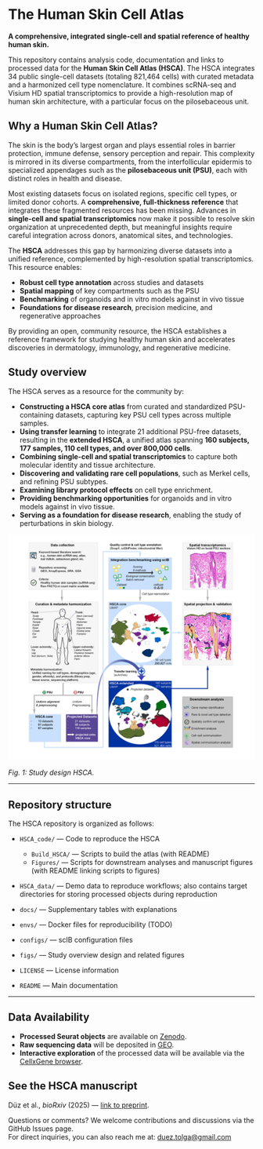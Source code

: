 # The Human Skin Cell Atlas
**A comprehensive, integrated single-cell and spatial reference of healthy human skin.**


This repository contains analysis code, documentation and links to processed data for the **Human Skin Cell Atlas (HSCA)**. The HSCA integrates 34 public single-cell datasets (totaling 821,464 cells) with curated metadata and a harmonized cell type nomenclature. It combines scRNA-seq and Visium HD spatial transcriptomics to provide a high-resolution map of human skin architecture, with a particular focus on the pilosebaceous unit.

## Why a Human Skin Cell Atlas?
The skin is the body’s largest organ and plays essential roles in barrier protection, immune defense, sensory perception and repair. This complexity is mirrored in its diverse compartments, from the interfollicular epidermis to specialized appendages such as the **pilosebaceous unit (PSU)**, each with distinct roles in health and disease.

Most existing datasets focus on isolated regions, specific cell types, or limited donor cohorts. A **comprehensive, full-thickness reference** that integrates these fragmented resources has been missing. Advances in **single-cell and spatial transcriptomics** now make it possible to resolve skin organization at unprecedented depth, but meaningful insights require careful integration across donors, anatomical sites, and technologies.

The **HSCA** addresses this gap by harmonizing diverse datasets into a unified reference, complemented by high-resolution spatial transcriptomics. This resource enables:

- **Robust cell type annotation** across studies and datasets  
- **Spatial mapping** of key compartments such as the PSU  
- **Benchmarking** of organoids and in vitro models against in vivo tissue  
- **Foundations for disease research**, precision medicine, and regenerative approaches 
    

By providing an open, community resource, the HSCA establishes a reference framework for studying healthy human skin and accelerates discoveries in dermatology, immunology, and regenerative medicine.


## Study overview

The HSCA serves as a resource for the community by:

- **Constructing a HSCA core atlas** from curated and standardized PSU-containing datasets, capturing key PSU cell types across multiple samples.
- **Using transfer learning** to integrate 21 additional PSU-free datasets, resulting in the **extended HSCA**, a unified atlas spanning **160 subjects, 177 samples, 110 cell types, and over 800,000 cells**.
- **Combining single-cell and spatial transcriptomics** to capture both molecular identity and tissue architecture.
- **Discovering and validating rare cell populations**, such as Merkel cells, and refining PSU subtypes.
- **Examining library protocol effects** on cell type enrichment.
- **Providing benchmarking opportunities** for organoids and in vitro models against in vivo tissue.
- **Serving as a foundation for disease research**, enabling the study of perturbations in skin biology.

![Study overview HSCA](figs/Study_overview_HSCA.png)


*Fig. 1: Study design HSCA.*

---
## Repository structure

The HSCA repository is organized as follows:

- `HSCA_code/` — Code to reproduce the HSCA  
  - `Build_HSCA/` — Scripts to build the atlas (with README)  
  - `Figures/` — Scripts for downstream analyses and manuscript figures (with README linking scripts to figures)  

- `HSCA_data/` — Demo data to reproduce workflows; also contains target directories for storing processed objects during reproduction  

- `docs/` — Supplementary tables with explanations  

- `envs/` — Docker files for reproducibility (TODO)  

- `configs/` — scIB configuration files 

- `figs/` — Study overview design and related figures   

- `LICENSE` — License information  

- `README` — Main documentation  

---

## Data Availability

- **Processed Seurat objects** are available on [Zenodo](https://doi.org/xx.xxxx/zenodo.xxxxx).  
- **Raw sequencing data** will be deposited in [GEO](https://www.ncbi.nlm.nih.gov/geo/).  
- **Interactive exploration** of the processed data will be available via the [CellxGene browser](https://cellxgene.cziscience.com/). 



## See the HSCA manuscript

Düz et al., *bioRxiv* (2025) — [link to preprint](https://www.biorxiv.org/).  

Questions or comments? We welcome contributions and discussions via the GitHub Issues page.  
For direct inquiries, you can also reach me at: duez.tolga@gmail.com
